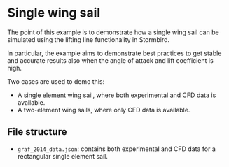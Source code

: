# Single wing sail

The point of this example is to demonstrate how a single wing sail can be simulated using the lifting line functionality in Stormbird. 

In particular, the example aims to demonstrate best practices to get stable and accurate results also when the angle of attack and lift coefficient is high. 

Two cases are used to demo this:
- A single element wing sail, where both experimental and CFD data is available. 
- A two-element wing sails, where only CFD data is available.

## File structure
- `graf_2014_data.json`: contains both experimental and CFD data for a rectangular single element sail.